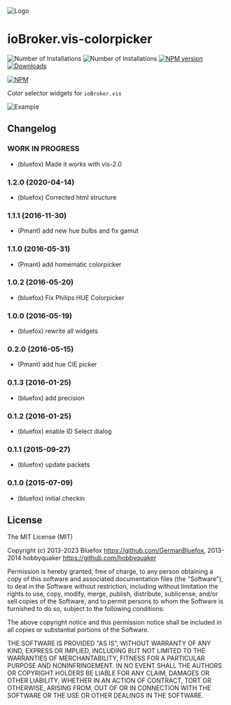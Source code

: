 ![Logo](admin/colorpicker.png)
# ioBroker.vis-colorpicker

![Number of Installations](http://iobroker.live/badges/vis-colorpicker-installed.svg) ![Number of Installations](http://iobroker.live/badges/vis-colorpicker-stable.svg) [![NPM version](http://img.shields.io/npm/v/iobroker.vis-colorpicker.svg)](https://www.npmjs.com/package/iobroker.vis-colorpicker)
[![Downloads](https://img.shields.io/npm/dm/iobroker.vis-colorpicker.svg)](https://www.npmjs.com/package/iobroker.vis-colorpicker)

[![NPM](https://nodei.co/npm/iobroker.vis-colorpicker.png?downloads=true)](https://nodei.co/npm/iobroker.vis-colorpicker/)

Color selector widgets for `ioBroker.vis`

![Example](img/widgets.png)

<!--
    ### **WORK IN PROGRESS**
-->
## Changelog
### **WORK IN PROGRESS**
* (bluefox) Made it works with vis-2.0

### 1.2.0 (2020-04-14)
* (bluefox) Corrected html structure

### 1.1.1 (2016-11-30)
* (Pmant) add new hue bulbs and fix gamut

### 1.1.0 (2016-05-31)
* (Pmant) add homematic colorpicker

### 1.0.2 (2016-05-20)
* (bluefox) Fix Philips HUE Colorpicker

### 1.0.0 (2016-05-19)
* (bluefox) rewrite all widgets

### 0.2.0 (2016-05-15)
* (Pmant) add hue CIE picker

### 0.1.3 (2016-01-25)
* (bluefox) add precision

### 0.1.2 (2016-01-25)
* (bluefox) enable ID Select dialog

### 0.1.1 (2015-09-27)
* (bluefox) update packets

### 0.1.0 (2015-07-09)
* (bluefox) initial checkin

## License
The MIT License (MIT)

Copyright (c) 2013-2023 Bluefox https://github.com/GermanBluefox,
              2013-2014 hobbyquaker https://github.com/hobbyquaker

Permission is hereby granted, free of charge, to any person obtaining a copy
of this software and associated documentation files (the "Software"), to deal
in the Software without restriction, including without limitation the rights
to use, copy, modify, merge, publish, distribute, sublicense, and/or sell
copies of the Software, and to permit persons to whom the Software is
furnished to do so, subject to the following conditions:

The above copyright notice and this permission notice shall be included in all
copies or substantial portions of the Software.

THE SOFTWARE IS PROVIDED "AS IS", WITHOUT WARRANTY OF ANY KIND, EXPRESS OR
IMPLIED, INCLUDING BUT NOT LIMITED TO THE WARRANTIES OF MERCHANTABILITY,
FITNESS FOR A PARTICULAR PURPOSE AND NONINFRINGEMENT. IN NO EVENT SHALL THE
AUTHORS OR COPYRIGHT HOLDERS BE LIABLE FOR ANY CLAIM, DAMAGES OR OTHER
LIABILITY, WHETHER IN AN ACTION OF CONTRACT, TORT OR OTHERWISE, ARISING FROM,
OUT OF OR IN CONNECTION WITH THE SOFTWARE OR THE USE OR OTHER DEALINGS IN THE
SOFTWARE.

